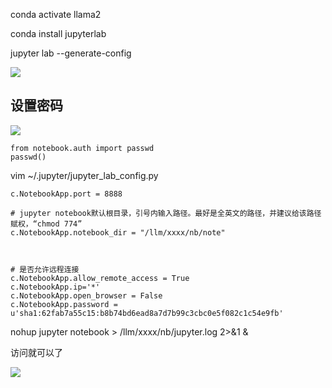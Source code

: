 conda activate llama2

conda install jupyterlab

jupyter lab --generate-config

![](D:/download/youdaonote-pull-master/data/Technology/Python/images/WEBRESOURCE55268949fca9390932a3c2fea3570a98截图.png)

## 设置密码

![](D:/download/youdaonote-pull-master/data/Technology/Python/images/WEBRESOURCE5c228b58e2c1e4aabe370aa3216485ad截图.png)

```
from notebook.auth import passwd
passwd()
```

vim ~/.jupyter/jupyter_lab_config.py

```
c.NotebookApp.port = 8888

# jupyter notebook默认根目录，引号内输入路径。最好是全英文的路径，并建议给该路径赋权，“chmod 774”
c.NotebookApp.notebook_dir = "/llm/xxxx/nb/note"



# 是否允许远程连接
c.NotebookApp.allow_remote_access = True
c.NotebookApp.ip='*'
c.NotebookApp.open_browser = False
c.NotebookApp.password = u'sha1:62fab7a55c15:b8b74bd6ead8a7d7b99c3cbc0e5f082c1c54e9fb'

```

nohup jupyter notebook > /llm/xxxx/nb/jupyter.log 2>&1 &

访问就可以了

![](D:/download/youdaonote-pull-master/data/Technology/Python/images/WEBRESOURCE21f41c71fc6142cac71e06279cdddc87截图.png)